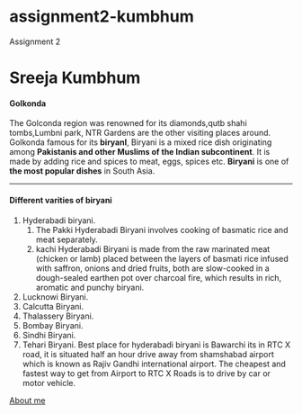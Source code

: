 # assignment2-kumbhum
Assignment 2
# Sreeja Kumbhum
#### Golkonda

The Golconda region was renowned for its diamonds,qutb shahi tombs,Lumbni park, NTR Gardens are the other visiting places around. Golkonda famous for its **biryanI**, Biryani is a mixed rice dish originating among **Pakistanis and other Muslims of the Indian subcontinent**. It is made by adding rice and spices to meat, eggs, spices etc. **Biryani** is one of **the most popular dishes** in South Asia.
***
#### Different varities of biryani
1. Hyderabadi biryani.
    1. The Pakki Hyderabadi Biryani involves cooking of basmatic rice and meat separately.
    2. kachi Hyderabadi Biryani is made from the raw marinated meat (chicken or lamb) placed between the layers of basmati rice infused with saffron, onions and dried fruits, both are slow-cooked in a dough-sealed earthen pot over charcoal fire, which results in rich, aromatic and punchy biryani.
2. Lucknowi Biryani. 
3. Calcutta Biryani.
4. Thalassery Biryani. 
5. Bombay Biryani. 
6. Sindhi Biryani. 
7. Tehari Biryani.
Best place for hyderabadi biryani is Bawarchi its in RTC X road, it is situated half an hour drive away from shamshabad airport which is known as Rajiv Gandhi international airport.
The cheapest and fastest way to get from Airport to RTC X Roads is to drive by car or motor vehicle. 

[About me](ABOUTME.md)